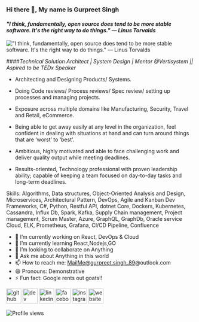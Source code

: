 ### Hi there 👋, My name is Gurpreet Singh
#### *"I think, fundamentally, open source does tend to be more stable software. It's the right way to do things." — Linus Torvalds*
![*"I think, fundamentally, open source does tend to be more stable software. It's the right way to do things." — Linus Torvalds*](http://i.imgur.com/c7GmAJf.png)

####*Technical Solution Architect | System Design | Mentor @Vertisystem || Aspired to be TEDx Speaker*

- Architecting and Designing Products/ Systems.
- Doing Code reviews/ Process reviews/ Spec review/ setting up processes and managing projects.
- Exposure across multiple domains like Manufacturing, Security, Travel and Retail, eCommerce.

- Being able to get away easily at any level in the organization, feel confident in dealing with situations at hand and can turn around things that are ‘worst’ to ‘best’.
- Ambitious, highly motivated and able to face challenging work and deliver quality output while meeting deadlines.
- Results-oriented, Technology professional with proven leadership ability; capable of keeping a team focused on day-to-day tasks and long-term deadlines.

Skills: Algorithms, Data structures, Object-Oriented Analysis and Design, Microservices, Architectural Pattern, DevOps, Agile and Kanban Dev Frameworks, C#, Python, Restful API, dotnet Core, Dockers, Kubernetes, Cassandra, Influx Db, Spark, Kafka, Supply Chain management, Project management, Scrum Master, Azure, GraphQL, GraphDb, Oracle service Cloud, ELK, Prometheus, Grafana, CI/CD Pipeline, Confluence

- 🔭 I’m currently working on React, DevOps & Cloud 
- 🌱 I’m currently learning React,Nodejs,GO 
- 👯 I’m looking to collaborate on Anything 
- 💬 Ask me about Anything in this world 
- 📫 How to reach me: MailMe@gurpreet.singh_89@outlook.com 
- 😄 Pronouns: Demonstrative 
- ⚡ Fun fact: Google rents out goats!! 


[<img src='https://cdn.jsdelivr.net/npm/simple-icons@3.0.1/icons/github.svg' alt='github' height='40'>](https://github.com/technicalmonk)  [<img src='https://cdn.jsdelivr.net/npm/simple-icons@3.0.1/icons/dev-dot-to.svg' alt='dev' height='40'>](https://dev.to/https://dev.to/gurpreetsingh)  [<img src='https://cdn.jsdelivr.net/npm/simple-icons@3.0.1/icons/linkedin.svg' alt='linkedin' height='40'>](https://www.linkedin.com/in/https://www.linkedin.com/in/gurpreetsingh89//)  [<img src='https://cdn.jsdelivr.net/npm/simple-icons@3.0.1/icons/facebook.svg' alt='facebook' height='40'>](https://www.facebook.com/lyfzcool89)  [<img src='https://cdn.jsdelivr.net/npm/simple-icons@3.0.1/icons/instagram.svg' alt='instagram' height='40'>](https://www.instagram.com/https://www.instagram.com/lyfzcool89//)  [<img src='https://cdn.jsdelivr.net/npm/simple-icons@3.0.1/icons/icloud.svg' alt='website' height='40'>](https://gurpreetsingh89.gitlab.io/visualresume/)  

![Profile views](https://gpvc.arturio.dev/technicalmonk)  
